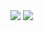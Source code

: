 <img src="https://github-readme-stats.vercel.app/api?username=lackovic&show_icons=true&theme=vue&hide_title=true&count_private=true" />
<img src="https://github-readme-streak-stats.herokuapp.com/?user=lackovic&" />

<!--
**lackovic/lackovic** is a ✨ _special_ ✨ repository because its `README.md` (this file) appears on your GitHub profile.

Here are some ideas to get you started:

- 🔭 I’m currently working on ...
- 🌱 I’m currently learning ...
- 👯 I’m looking to collaborate on ...
- 🤔 I’m looking for help with ...
- 💬 Ask me about ...
- 📫 How to reach me: ...
- ⚡ Fun fact: ...
-->
